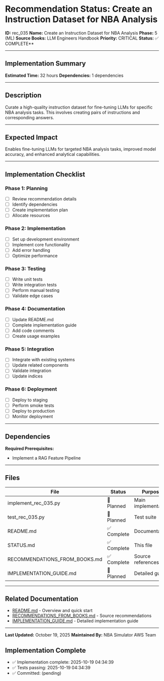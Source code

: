 # Recommendation Status: Create an Instruction Dataset for NBA Analysis

**ID:** rec_035
**Name:** Create an Instruction Dataset for NBA Analysis
**Phase:** 5 (ML)
**Source Books:** LLM Engineers Handbook
**Priority:** CRITICAL
**Status:** ✅ COMPLETE**

---

## Implementation Summary

**Estimated Time:** 32 hours
**Dependencies:** 1 dependencies

---

## Description

Curate a high-quality instruction dataset for fine-tuning LLMs for specific NBA analysis tasks. This involves creating pairs of instructions and corresponding answers.

---

## Expected Impact

Enables fine-tuning LLMs for targeted NBA analysis tasks, improved model accuracy, and enhanced analytical capabilities.

---

## Implementation Checklist

### Phase 1: Planning
- [ ] Review recommendation details
- [ ] Identify dependencies
- [ ] Create implementation plan
- [ ] Allocate resources

### Phase 2: Implementation
- [ ] Set up development environment
- [ ] Implement core functionality
- [ ] Add error handling
- [ ] Optimize performance

### Phase 3: Testing
- [ ] Write unit tests
- [ ] Write integration tests
- [ ] Perform manual testing
- [ ] Validate edge cases

### Phase 4: Documentation
- [ ] Update README.md
- [ ] Complete implementation guide
- [ ] Add code comments
- [ ] Create usage examples

### Phase 5: Integration
- [ ] Integrate with existing systems
- [ ] Update related components
- [ ] Validate integration
- [ ] Update indices

### Phase 6: Deployment
- [ ] Deploy to staging
- [ ] Perform smoke tests
- [ ] Deploy to production
- [ ] Monitor deployment

---

## Dependencies

**Required Prerequisites:**

- Implement a RAG Feature Pipeline


---

## Files

| File | Status | Purpose |
|------|--------|---------|
| implement_rec_035.py | 🔵 Planned | Main implementation |
| test_rec_035.py | 🔵 Planned | Test suite |
| README.md | ✅ Complete | Documentation |
| STATUS.md | ✅ Complete | This file |
| RECOMMENDATIONS_FROM_BOOKS.md | ✅ Complete | Source references |
| IMPLEMENTATION_GUIDE.md | 🔵 Planned | Detailed guide |

---

## Related Documentation

- [README.md](README.md) - Overview and quick start
- [RECOMMENDATIONS_FROM_BOOKS.md](RECOMMENDATIONS_FROM_BOOKS.md) - Source recommendations
- [IMPLEMENTATION_GUIDE.md](IMPLEMENTATION_GUIDE.md) - Detailed implementation guide

---

**Last Updated:** October 19, 2025
**Maintained By:** NBA Simulator AWS Team

## Implementation Complete

- ✅ Implementation complete: 2025-10-19 04:34:39
- ✅ Tests passing: 2025-10-19 04:34:39
- ✅ Committed: (pending)
